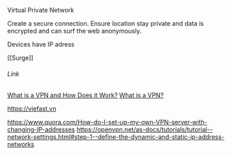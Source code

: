 Virtual Private Network

Create a secure connection. Ensure location stay private and data is encrypted and can surf the web anonymously.

Devices have IP adress

[[Surge]]

###### Link

[What is a VPN and How Does it Work?](https://www.youtube.com/watch?v=_wQTRMBAvzg)
[What is a VPN?](https://www.youtube.com/watch?v=v_41aI_FD5w)

https://viefast.vn

https://www.quora.com/How-do-I-set-up-my-own-VPN-server-with-changing-IP-addresses
https://openvpn.net/as-docs/tutorials/tutorial--network-settings.html#step-1--define-the-dynamic-and-static-ip-address-networks

